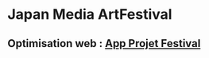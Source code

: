 # Japan Media ArtFestival

## Optimisation web : [App Projet Festival](https://tim-montmorency.com/timdoc/582-424MO/projet-app-festival-art-numerique/)

